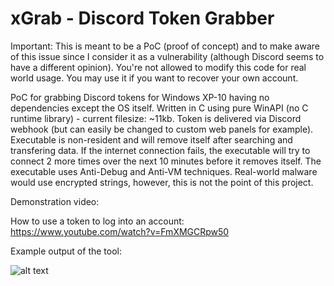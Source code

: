 # xGrab - Discord Token Grabber

Important: This is meant to be a PoC (proof of concept) and to make aware of this issue since I consider it as a vulnerability (although Discord seems to have a different opinion). You're not allowed to modify this code for real world usage. You may use it if you want to recover your own account.

PoC for grabbing Discord tokens for Windows XP-10 having no dependencies except the OS itself. Written in C using pure WinAPI (no C runtime library) - current filesize: ~11kb.
Token is delivered via Discord webhook (but can easily be changed to custom web panels for example).
Executable is non-resident and will remove itself after searching and transfering data. If the internet connection fails, the executable will try to connect 2 more times over the next 10 minutes before it removes itself. The executable uses Anti-Debug and Anti-VM techniques. Real-world malware would use encrypted strings, however, this is not the point of this project.

Demonstration video:

How to use a token to log into an account: https://www.youtube.com/watch?v=FmXMGCRpw50

Example output of the tool:

![alt text](https://i.imgur.com/8pRQxlp.png)
